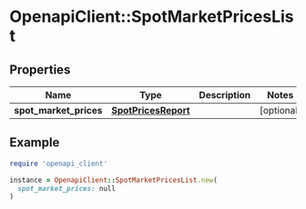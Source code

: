 # OpenapiClient::SpotMarketPricesList

## Properties

| Name | Type | Description | Notes |
| ---- | ---- | ----------- | ----- |
| **spot_market_prices** | [**SpotPricesReport**](SpotPricesReport.md) |  | [optional] |

## Example

```ruby
require 'openapi_client'

instance = OpenapiClient::SpotMarketPricesList.new(
  spot_market_prices: null
)
```

